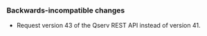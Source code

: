 ### Backwards-incompatible changes

- Request version 43 of the Qserv REST API instead of version 41.
